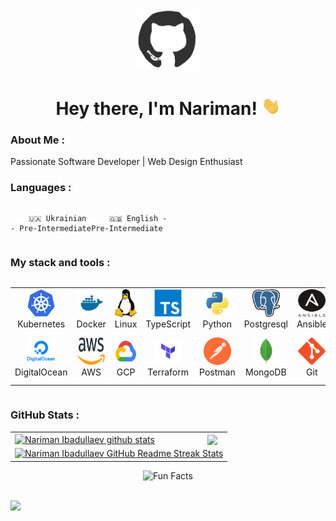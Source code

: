 <div id="header" align="center">

<img src="./assets/github.gif" width="100"/>

<h1>
Hey there, I'm Nariman!
<img src="./assets/giphy.gif" width="30px" alt="GIF">
</h1>

   </div>
  
### About Me :

Passionate Software Developer | Web Design Enthusiast

### Languages :

<div style="display: flex; align-items: flex-start; align: center">
<table  align="center">
  <tr>
    
        🇺🇦 Ukrainian - Pre-Intermediate
        
  </tr>

  <tr>
    
        🇬🇧 English - Pre-Intermediate
        
  </tr>
</table>
</div>

### My stack and tools :

<div style="display: flex; align-items: flex-start; align: center">
<table align="center">
  <tr>
     <td align="center"  width="88">
         <img src="./images/01-k8s.svg" alt="Kubernetes" width="44" height="44"/>
      <br>Kubernetes
    </td>
    <td align="center" width="88">
        <img src="./images/02-docker.svg" alt="Docker" width="44" height="44"/>
      <br>Docker
    </td>
<td align="center" width="88">
         <img src="./images/03-linux.svg" alt="Linux" width="44" height="44"/>
      <br>Linux
    </td>
    <td align="center" width="88">
        <img src="./images/04-typescript.svg" alt="TS" width="44" height="44"/>
      <br>TypeScript
    </td>
    <td align="center" width="88">
        <img src="./images/05-python.svg" alt="Python" width="44" height="44"/>
      <br>Python
    </td>
    <td align="center" width="88">
        <img src="./images/06-pg.svg" alt="Postgresql" width="44" height="44"/>
      <br>Postgresql
    </td>
    <td align="center" width="88">
        <img src="./images/07-ansible.svg" alt="Ansible" width="44" height="44"/>
      <br>Ansible
    </td>
    <td align="center" width="88">
      <img src="./images/08-nodejs.svg" alt="Node.js" width="44" height="44"/>
      <br>Node.js
    </td>
        <td align="center" width="88">
       <img src="./images/09-helm.svg" alt="Helm" width="44" height="44"/>
      <br>Helm
      </td>
  </tr>
    <td align="center" width="88">
        <img src="./images/10-do.svg" alt="DigitalOcean" width="44" height="44"/>
      <br>DigitalOcean
    </td>
    <td align="center" width="88"> 
        <img src="./images/11-aws.svg" alt="AWS" width="44" height="44"/>
      <br>AWS
    </td>
    <td align="center"  width="88">
        <img src="./images/12-gcp.svg" alt="GCP" width="44" height="44"/>
      <br>GCP
    </td>
    <td align="center" width="88">
        <img src="./images/13-tf.svg" alt="Terraform" width="44" height="44"/>
      <br>Terraform
    </td>
      <td align="center" width="88">
        <img src="./images/14-postman.svg" alt="Postman" width="44" height="44"/>
      <br>Postman
    </td>
      </td>
      <td align="center" width="88">
        <img src="./images/15-mongodb.svg" alt="MongoDB" width="44" height="44"/>
      <br>MongoDB
     </td>
     <td align="center" width="88">
        <img src="./images/16-git.svg" alt="Git" width="44" height="44"/>
      <br>Git
    </td>
  <td align="center" width="88">
        <img src="./images/17-vscode.svg" alt="Visual Studio Code" width="44" height="44"/>
      <br>VSCode
     </td>
  <td align="center" width="88">
        <img src="./images/18-gha.svg" alt="GitHub Actions" width="44" height="44"/>
      <br>GitHub Actions
     </td>
</table>
</div>

### GitHub Stats :

<table align="center">
  <tr>
  <td>
  <a href="https://github.com/ibadullaev-inc4/github-readme-stats"><img align="center" src="https://github-readme-stats.vercel.app/api?username=ibadullaev-inc4&show_icons=true&include_all_commits=true&theme=buefy&hide_border=true" alt="Nariman Ibadullaev github stats" /></a>
  </td>
  <td>
  <a href="https://github.com/ibadullaev-inc4/github-readme-stats"><img align="center" src="https://github-readme-stats.vercel.app/api/top-langs/?username=ibadullaev-inc4&layout=compact&theme=buefy&hide_border=true" /></a>
  </td>
  </tr>
  <tr>
  <td colspan=2 align="center">
  <a href="https://git.io/streak-stats"> <img src="http://github-readme-streak-stats.herokuapp.com?user=ibadullaev-inc4&hide_border=true&background=f6f8fa&currStreakLabel=000000&date_format=j%20M%5B%20Y%5D" alt="Nariman Ibadullaev GitHub Readme Streak Stats" /> </a>
  </td>
  </tr>
</table>

<div align=center> 
<img src="https://readme-typing-svg.herokuapp.com?color=%2336BCF7&size=30&center=true&vCenter=true&width=1000&height=50&lines=Fun+Facts:+;Love+joking,+got+a+great+sense+of+humor.+;" alt="Fun Facts" /> 
</div>
  
<br>

<a href="https://u8views.com/github/ibadullaev-inc4"><img src="https://u8views.com/api/v1/github/profiles/101882172/views/day-week-month-total-count.svg"></a>

<br>
